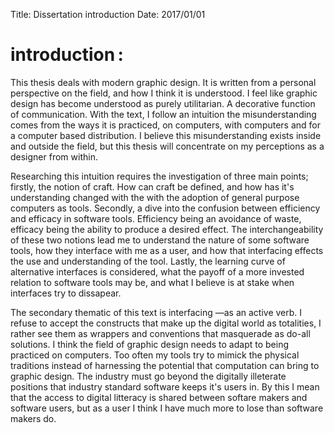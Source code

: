 Title: Dissertation introduction
Date: 2017/01/01

# introduction :

This thesis deals with modern graphic design. It is written from a personal perspective on the field,  and how I think it is understood. I feel like graphic design has become understood as purely utilitarian. A decorative function of communication. With the text, I follow an intuition the  misunderstanding comes from the ways it is practiced, on computers, with computers and for a computer based distribution. I believe this misunderstanding exists inside and outside the field, but this thesis will concentrate on my perceptions as a designer from within.

Researching this intuition requires the investigation of three main points; firstly, the notion of craft. How can craft be defined, and how has it's understanding changed with the with the adoption of general purpose computers as tools. Secondly, a dive into the confusion between efficiency and efficacy in software tools. Efficiency being an avoidance of waste, efficacy being the ability to produce a desired effect. The interchangeability of these two notions lead me to understand the nature of some software tools, how they interface with me as a user, and how that interfacing effects the use and understanding of the tool. Lastly, the learning curve of alternative interfaces is considered, what the payoff of a more invested relation to software tools may be, and what I believe is at stake when interfaces try to dissapear.

The secondary thematic of this text is interfacing —as an active verb. I refuse to accept the constructs that make up the digital world as totalities, I rather see them as wrappers and conventions that masquerade as do-all solutions. I think the field of graphic design needs to adapt to being practiced on computers. Too often my tools try to mimick the physical traditions instead of harnessing the potential that computation can bring to graphic design. The industry must go beyond the digitally illeterate positions that industry standard software keeps it's users in. By this I mean that the access to digital litteracy is shared between softare makers and software users, but as a user I think I have much more to lose than software makers do.
